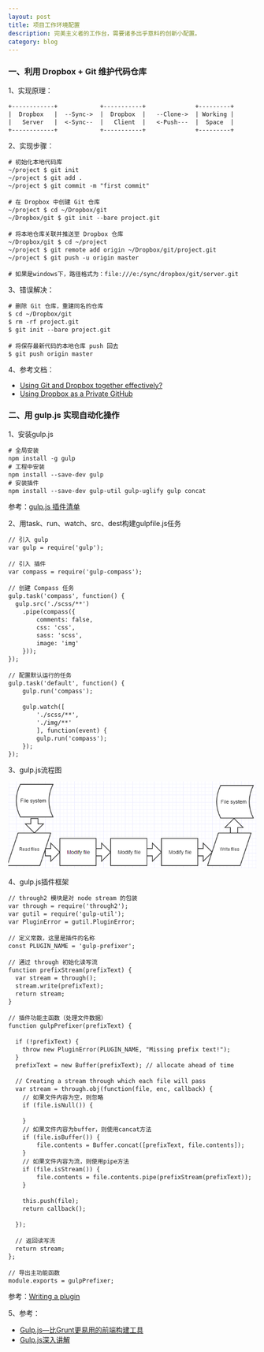 ```yaml
---
layout: post
title: 项目工作环境配置
description: 完美主义者的工作台，需要诸多出乎意料的创新小配置。
category: blog
---
```


### 一、利用 Dropbox + Git 维护代码仓库

1、实现原理：

    +------------+            +-----------+              +---------+
    |  Dropbox   |  --Sync->  |  Dropbox  |   --Clone->  | Working |
    |   Server   |  <-Sync--  |   Client  |   <-Push---  |  Space  |
    +------------+            +-----------+              +---------+

2、实现步骤：

    # 初始化本地代码库
    ~/project $ git init
    ~/project $ git add .
    ~/project $ git commit -m "first commit"
    
    # 在 Dropbox 中创建 Git 仓库
    ~/project $ cd ~/Dropbox/git
    ~/Dropbox/git $ git init --bare project.git
    
    # 将本地仓库关联并推送至 Dropbox 仓库
    ~/Dropbox/git $ cd ~/project
    ~/project $ git remote add origin ~/Dropbox/git/project.git
    ~/project $ git push -u origin master
    
    # 如果是windows下，路径格式为：file:///e:/sync/dropbox/git/server.git
    
3、错误解决：

    # 删除 Git 仓库，重建同名的仓库
    $ cd ~/Dropbox/git
    $ rm -rf project.git
    $ git init --bare project.git
    
    # 将保存最新代码的本地仓库 push 回去
    $ git push origin master
    
4、参考文档：

* [Using Git and Dropbox together effectively?](http://stackoverflow.com/questions/1960799/using-git-and-dropbox-together-effectively)
* [Using Dropbox as a Private GitHub](http://jetheis.com/blog/2013/02/17/using-dropbox-as-a-private-github/)

### 二、用 gulp.js 实现自动化操作

1、安装gulp.js

    # 全局安装
    npm install -g gulp
    # 工程中安装
    npm install --save-dev gulp
    # 安装插件
    npm install --save-dev gulp-util gulp-uglify gulp concat

参考：[gulp.js 插件清单](http://gulpjs.com/plugins/)

2、用task、run、watch、src、dest构建gulpfile.js任务

    // 引入 gulp
    var gulp = require('gulp');
    
    // 引入 插件
    var compass = require('gulp-compass');
    
    // 创建 Compass 任务
    gulp.task('compass', function() {
      gulp.src('./scss/**')
        .pipe(compass({
            comments: false,
            css: 'css',
            sass: 'scss',
            image: 'img'
        }));
    });
    
    // 配置默认运行的任务
    gulp.task('default', function() {
        gulp.run('compass');
    
        gulp.watch([
            './scss/**',
            './img/**'
            ], function(event) {
            gulp.run('compass');
        });
    });
    
3、gulp.js流程图

![](/images/workbenchconfigs/gulp.png)

4、gulp.js插件框架

    // through2 模块是对 node stream 的包装
    var through = require('through2');
    var gutil = require('gulp-util');
    var PluginError = gutil.PluginError;
    
    // 定义常数，这里是插件的名称
    const PLUGIN_NAME = 'gulp-prefixer';
    
    // 通过 through 初始化读写流
    function prefixStream(prefixText) {
      var stream = through();
      stream.write(prefixText);
      return stream;
    }
    
    // 插件功能主函数（处理文件数据）
    function gulpPrefixer(prefixText) {
    
      if (!prefixText) {
        throw new PluginError(PLUGIN_NAME, "Missing prefix text!");
      }
      prefixText = new Buffer(prefixText); // allocate ahead of time
    
      // Creating a stream through which each file will pass
      var stream = through.obj(function(file, enc, callback) {
        // 如果文件内容为空，则忽略
        if (file.isNull()) {
           
        }
        // 如果文件内容为buffer，则使用cancat方法
        if (file.isBuffer()) {
            file.contents = Buffer.concat([prefixText, file.contents]);
        }
        // 如果文件内容为流，则使用pipe方法
        if (file.isStream()) {
            file.contents = file.contents.pipe(prefixStream(prefixText));
        }
    
        this.push(file);
        return callback();
    
      });
    
      // 返回读写流
      return stream;
    };
    
    // 导出主功能函数
    module.exports = gulpPrefixer;

参考：[Writing a plugin](https://github.com/gulpjs/gulp/blob/master/docs/writing-a-plugin/README.md)

5、参考：

* [Gulp.js—比Grunt更易用的前端构建工具](http://www.36ria.com/6373)
* [Gulp.js深入讲解](http://www.36ria.com/6382)



[Beetaa]:    http://beetaa.com  "Beetaa"
